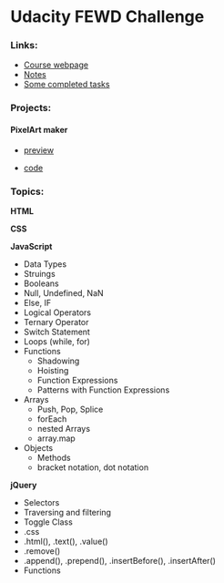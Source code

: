 # Udacity FEWD Challenge
### Links: 
* [Course webpage](https://blog.udacity.com/2017/09/announcing-60000-challenge-scholarships-udacity-google.html)
* [Notes](https://github.com/vrastilondrej/Knowledge-base/wiki)
* [Some completed tasks](https://github.com/vrastilondrej/Knowledge-base/wiki/%C3%9Alohy)


### Projects:
#### PixelArt maker
* [preview](https://htmlpreview.github.io/?https://github.com/vrastilondrej/Knowledge-base/blob/master/Udemy%20GDCS%20Front-End%20Web%20Dev/Project_Pixel-Art-Maker/index.html)

* [code](https://github.com/vrastilondrej/Knowledge-base/tree/master/Udemy%20GDCS%20Front-End%20Web%20Dev/Project_Pixel-Art-Maker)
### Topics:
**HTML**

**CSS**

**JavaScript**

  *  Data Types
  *  Struings
  *  Booleans
  *  Null, Undefined, NaN
  *  Else, IF
  *  Logical Operators
  *  Ternary Operator
  *  Switch Statement
  *  Loops (while, for)
  *  Functions
      *  Shadowing
      *  Hoisting
      *  Function Expressions
      *  Patterns with Function Expressions
  * Arrays
      * Push, Pop, Splice
      * forEach
      * nested Arrays
      * array.map
  * Objects
      * Methods
      * bracket notation, dot notation


**jQuery**
  * Selectors
  * Traversing and filtering
  * Toggle Class
  * .css
  * .html(), .text(), .value()
  * .remove()
  * .append(), .prepend(), .insertBefore(), .insertAfter()
  * Functions
